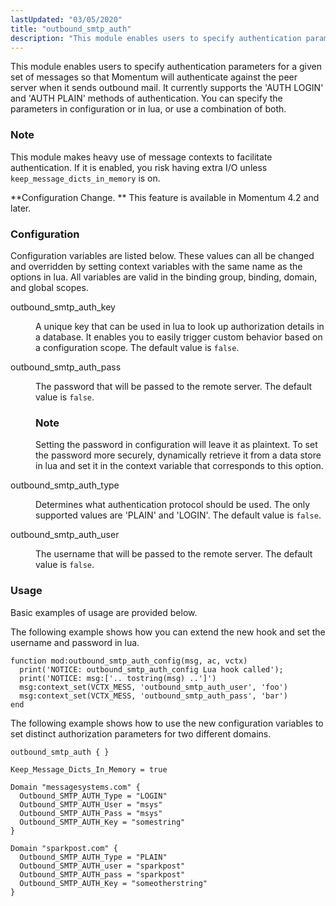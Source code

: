 ```yaml
---
lastUpdated: "03/05/2020"
title: "outbound_smtp_auth"
description: "This module enables users to specify authentication parameters for a given set of messages so that Momentum will authenticate against the peer server when it sends outbound mail It currently supports the AUTH LOGIN and AUTH PLAIN methods of authentication You can specify the parameters in configuration or in lua..."
---
```


<a name="idp22419360"></a> 

This module enables users to specify authentication parameters for a given set of messages so that Momentum will authenticate against the peer server when it sends outbound mail. It currently supports the 'AUTH LOGIN' and 'AUTH PLAIN' methods of authentication. You can specify the parameters in configuration or in lua, or use a combination of both.

### Note

This module makes heavy use of message contexts to facilitate authentication. If it is enabled, you risk having extra I/O unless `keep_message_dicts_in_memory` is on.

**Configuration Change. ** This feature is available in Momentum 4.2 and later.

### <a name="modules.outbound_smtp_auth.configuration"></a> Configuration

Configuration variables are listed below. These values can all be changed and overridden by setting context variables with the same name as the options in lua. All variables are valid in the binding group, binding, domain, and global scopes.

<dl class="variablelist">

<dt>outbound_smtp_auth_key</dt>

<dd>

A unique key that can be used in lua to look up authorization details in a database. It enables you to easily trigger custom behavior based on a configuration scope. The default value is `false`.

</dd>

<dt>outbound_smtp_auth_pass</dt>

<dd>

The password that will be passed to the remote server. The default value is `false`.

### Note

Setting the password in configuration will leave it as plaintext. To set the password more securely, dynamically retrieve it from a data store in lua and set it in the context variable that corresponds to this option.

</dd>

<dt>outbound_smtp_auth_type</dt>

<dd>

Determines what authentication protocol should be used. The only supported values are 'PLAIN' and 'LOGIN'. The default value is `false`.

</dd>

<dt>outbound_smtp_auth_user</dt>

<dd>

The username that will be passed to the remote server. The default value is `false`.

</dd>

</dl>

### <a name="modules.outbound_smtp_auth.usage"></a> Usage

Basic examples of usage are provided below.

The following example shows how you can extend the new hook and set the username and password in lua.

<a name="modules.outbound_smtp_auth.example.set_username_pw"></a> 


```
function mod:outbound_smtp_auth_config(msg, ac, vctx)
  print('NOTICE: outbound_smtp_auth_config Lua hook called');
  print('NOTICE: msg:['.. tostring(msg) ..']')
  msg:context_set(VCTX_MESS, 'outbound_smtp_auth_user', 'foo')
  msg:context_set(VCTX_MESS, 'outbound_smtp_auth_pass', 'bar')
end
```

The following example shows how to use the new configuration variables to set distinct authorization parameters for two different domains.

<a name="modules.outbound_smtp_auth.example.set_auth_parms"></a> 


```
outbound_smtp_auth { }

Keep_Message_Dicts_In_Memory = true

Domain "messagesystems.com" {
  Outbound_SMTP_AUTH_Type = "LOGIN"
  Outbound_SMTP_AUTH_User = "msys"
  Outbound_SMTP_AUTH_Pass = "msys"
  Outbound_SMTP_AUTH_Key = "somestring"
}

Domain "sparkpost.com" {
  Outbound_SMTP_AUTH_Type = "PLAIN"
  Outbound_SMTP_AUTH_user = "sparkpost"
  Outbound_SMTP_AUTH_pass = "sparkpost"
  Outbound_SMTP_AUTH_Key = "someotherstring"
}
```